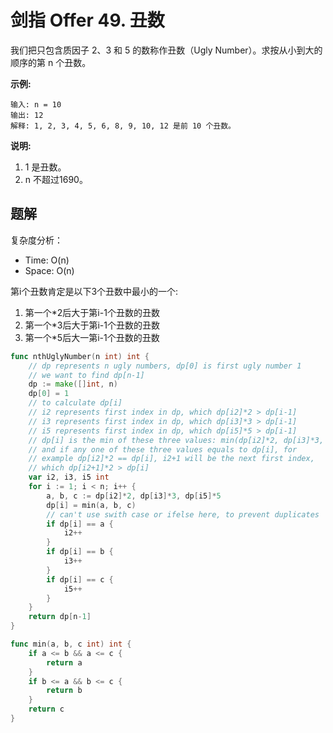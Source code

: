 # 剑指 Offer 49. 丑数

我们把只包含质因子 2、3 和 5 的数称作丑数（Ugly Number）。求按从小到大的顺序的第 n 个丑数。

**示例:**
```
输入: n = 10
输出: 12
解释: 1, 2, 3, 4, 5, 6, 8, 9, 10, 12 是前 10 个丑数。
```

**说明:**
1. 1 是丑数。
2. n 不超过1690。

## 题解
复杂度分析：
- Time: O(n)
- Space: O(n)

第i个丑数肯定是以下3个丑数中最小的一个:
1. 第一个*2后大于第i-1个丑数的丑数
2. 第一个*3后大于第i-1个丑数的丑数
3. 第一个*5后大一第i-1个丑数的丑数

```go
func nthUglyNumber(n int) int {
    // dp represents n ugly numbers, dp[0] is first ugly number 1
    // we want to find dp[n-1]
    dp := make([]int, n)
    dp[0] = 1
    // to calculate dp[i]
    // i2 represents first index in dp, which dp[i2]*2 > dp[i-1]
    // i3 represents first index in dp, which dp[i3]*3 > dp[i-1]
    // i5 represents first index in dp, which dp[i5]*5 > dp[i-1]
    // dp[i] is the min of these three values: min(dp[i2]*2, dp[i3]*3, dp[i5]*5)
    // and if any one of these three values equals to dp[i], for
    // example dp[i2]*2 == dp[i], i2+1 will be the next first index,
    // which dp[i2+1]*2 > dp[i]
    var i2, i3, i5 int
    for i := 1; i < n; i++ {
        a, b, c := dp[i2]*2, dp[i3]*3, dp[i5]*5
        dp[i] = min(a, b, c)
        // can't use swith case or ifelse here, to prevent duplicates
        if dp[i] == a {
            i2++
        }
        if dp[i] == b {
            i3++
        }
        if dp[i] == c {
            i5++
        }
    }
    return dp[n-1]
}

func min(a, b, c int) int {
    if a <= b && a <= c {
        return a
    }
    if b <= a && b <= c {
        return b
    }
    return c
}
```
